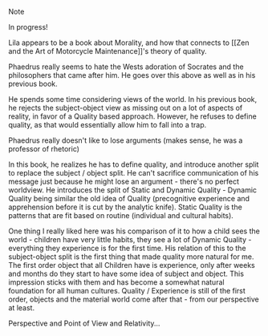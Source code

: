 > [!note] 
 > In progress!
 
 Lila appears to be a book about Morality, and how that connects to [[Zen and the Art of Motorcycle Maintenance]]'s theory of quality. 

Phaedrus really seems to hate the Wests adoration of Socrates and the philosophers that came after him. He goes over this above as well as in his previous book. 

He spends some time considering views of the world. In his previous book, he rejects the subject-object view as missing out on a lot of aspects of reality, in favor of a Quality based approach. However, he refuses to define quality, as that would essentially allow him to fall into a trap.

Phaedrus really doesn't like to lose arguments (makes sense, he was a professor of rhetoric)

In this book, he realizes he has to define quality, and introduce another split to replace the subject / object split. He can't sacrifice communication of his message just because he might lose an argument - there's no perfect worldview. He introduces the split of Static and Dynamic Quality - Dynamic Quality being similar the old idea of Quality (precognitive experience and apprehension before it is cut by the analytic knife). Static Quality is the patterns that are fit based on routine (individual and cultural habits).

One thing I really liked here was his comparison of it to how a child sees the world - children have very little habits, they see a lot of Dynamic Quality - everything they experience is for the first time. His relation of this to the subject-object split is the first thing that made quality more natural for me. The first order object that all Children have is experience, only after weeks and months do they start to have some idea of subject and object. This impression sticks with them and has become a somewhat natural foundation for all human cultures. Quality / Experience is still of the first order, objects and the material world come after that - from our perspective at least.

Perspective and Point of View and Relativity...